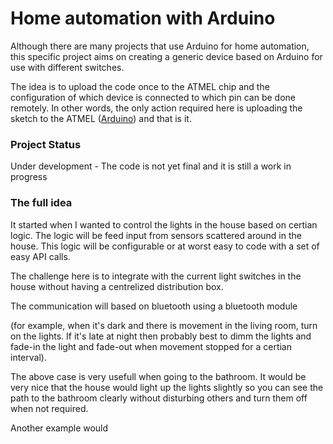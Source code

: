 # Home automation with Arduino
Although there are many projects that use Arduino for home automation, this specific project aims on creating a generic device based on Arduino for use with different switches.

The idea is to upload the code once to the ATMEL chip and the configuration of which device is connected to which pin can be done remotely. In other words, the only action required here is uploading the sketch to the ATMEL ([Arduino]) and that is it.

### Project Status
Under development - The code is not yet final and it is still a work in progress

### The full idea
It started when I wanted to control the lights in the house based on certian logic. The logic will be feed input from sensors scattered around in the house. This logic will be configurable or at worst easy to code with a set of easy API calls.

The challenge here is to integrate with the current light switches in the house without having a centrelized distribution box.

The communication will based on bluetooth using a bluetooth module 

(for example, when it's dark and there is movement in the living room, turn on the lights. If it's late at night then probably best to dimm the lights and fade-in the light and fade-out when movement stopped for a certian interval).

The above case is very usefull when going to the bathroom. It would be very nice that the house would light up the lights slightly so you can see the path to the bathroom clearly without disturbing others and turn them off when not required.

Another example would

[/]:# (Links mapping)
[Arduino]: https://www.arduino.cc/
